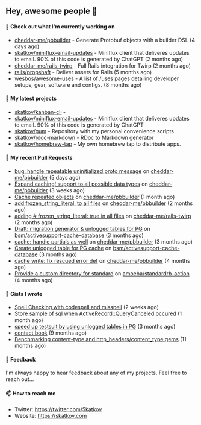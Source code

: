 ## Hey, awesome people 👋

#### 👷 Check out what I'm currently working on
 
- [cheddar-me/pbbuilder](https://github.com/cheddar-me/pbbuilder) - Generate Protobuf objects with a builder DSL (4 days ago) 
- [skatkov/miniflux-email-updates](https://github.com/skatkov/miniflux-email-updates) - Miniflux client that deliveres updates to email. 90% of this code is generated by ChatGPT (2 months ago) 
- [cheddar-me/rails-twirp](https://github.com/cheddar-me/rails-twirp) - Full Rails integration for Twirp (2 months ago) 
- [rails/propshaft](https://github.com/rails/propshaft) - Deliver assets for Rails (5 months ago) 
- [wesbos/awesome-uses](https://github.com/wesbos/awesome-uses) - A list of /uses pages detailing developer setups, gear, software and configs. (8 months ago)

#### 🌱 My latest projects
 
- [skatkov/kanban-cli](https://github.com/skatkov/kanban-cli) -  
- [skatkov/miniflux-email-updates](https://github.com/skatkov/miniflux-email-updates) - Miniflux client that deliveres updates to email. 90% of this code is generated by ChatGPT 
- [skatkov/gum](https://github.com/skatkov/gum) - Repository with my personal convenience scripts 
- [skatkov/rdoc-markdown](https://github.com/skatkov/rdoc-markdown) - RDoc to Markdown generator 
- [skatkov/homebrew-tap](https://github.com/skatkov/homebrew-tap) - My own homebrew tap to distribute apps.


#### 🔨 My recent Pull Requests
 
- [bug: handle repeatable uninitialized proto message](https://github.com/cheddar-me/pbbuilder/pull/39) on [cheddar-me/pbbuilder](https://github.com/cheddar-me/pbbuilder) (5 days ago) 
- [Expand caching! support to all possible data types](https://github.com/cheddar-me/pbbuilder/pull/38) on [cheddar-me/pbbuilder](https://github.com/cheddar-me/pbbuilder) (3 weeks ago) 
- [Cache repeated objects](https://github.com/cheddar-me/pbbuilder/pull/37) on [cheddar-me/pbbuilder](https://github.com/cheddar-me/pbbuilder) (1 month ago) 
- [add frozen_string_literal: to all files](https://github.com/cheddar-me/pbbuilder/pull/36) on [cheddar-me/pbbuilder](https://github.com/cheddar-me/pbbuilder) (2 months ago) 
- [adding # frozen_string_literal: true in all files](https://github.com/cheddar-me/rails-twirp/pull/34) on [cheddar-me/rails-twirp](https://github.com/cheddar-me/rails-twirp) (2 months ago) 
- [Draft: migration generator &amp; unlogged tables for PG](https://github.com/bsm/activesupport-cache-database/pull/20) on [bsm/activesupport-cache-database](https://github.com/bsm/activesupport-cache-database) (3 months ago) 
- [cache: handle partials as well](https://github.com/cheddar-me/pbbuilder/pull/35) on [cheddar-me/pbbuilder](https://github.com/cheddar-me/pbbuilder) (3 months ago) 
- [Create unlogged table for PG cache](https://github.com/bsm/activesupport-cache-database/pull/19) on [bsm/activesupport-cache-database](https://github.com/bsm/activesupport-cache-database) (3 months ago) 
- [cache write: fix rescued error def](https://github.com/cheddar-me/pbbuilder/pull/34) on [cheddar-me/pbbuilder](https://github.com/cheddar-me/pbbuilder) (4 months ago) 
- [Provide a custom directory for standard](https://github.com/amoeba/standardrb-action/pull/4) on [amoeba/standardrb-action](https://github.com/amoeba/standardrb-action) (4 months ago)

#### 📓 Gists I wrote
 
- [Spell Checking with codespell and misspell](https://gist.github.com/abf49d80e98ac42b3cac397c9efc383f) (2 weeks ago) 
- [Store sample of sql when ActiveRecord::QueryCanceled occured](https://gist.github.com/17d1f53d38ea90c4a4c678197e682173) (1 month ago) 
- [speed up testsuit by using unlogged tables in PG](https://gist.github.com/e482617b2a1f9635738a0b66ec0cb327) (3 months ago) 
- [contact book](https://gist.github.com/18f317a0affb0fa7ee0e74511c340422) (9 months ago) 
- [Benchmarking content-type and http_headers/content_type gems](https://gist.github.com/eb18ae1f9f75e822812b64a0ae44915d) (11 months ago)

#### 💬 Feedback
I'm always happy to hear feedback about any of my projects. Feel free to reach out...

#### 📫 How to reach me

- Twitter: https://twitter.com/5katkov 
- Website: https://skatkov.com
